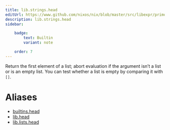 ```yaml
---
title: lib.strings.head
editUrl: https://www.github.com/nixos/nix/blob/master/src/libexpr/primops.cc
description: lib.strings.head
sidebar:

    badge:
        text: Builtin
        variant: note

    order: 7
---
```


Return the first element of a list; abort evaluation if the argument
isn’t a list or is an empty list. You can test whether a list is
empty by comparing it with `[]`.


# Aliases

- [builtins.head](/nix-doc-comments/reference/builtins/builtins-head)
- [lib.head](/nix-doc-comments/reference/lib/lib-head)
- [lib.lists.head](/nix-doc-comments/reference/lib/lists/lib-lists-head)


